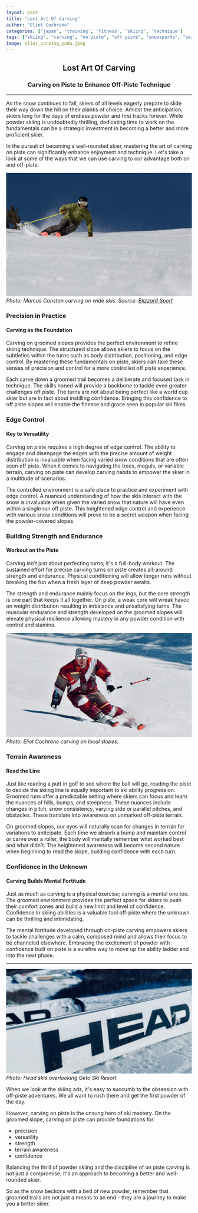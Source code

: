 ```yaml
---
layout: post
title: "Lost Art Of Carving"
author: "Eliot Cochrane"
categories: ['japan', 'training', 'fitness', 'skiing', 'technique']
tags: ["skiing", "carving", "on piste", "off piste", "snowsports", "ski technique", "ski confidence", "edge control", "ski fitness", "ski training", "skier awareness", "powder turns", "skier strength", "skier endurance", "ski journey", "ski culture", "winter fun", "winter sports", "snow fall", "skiing fundamentals", "ski film", "ski fitness", "skiing terrain", "mental strength", "skiing tips"]
image: eliot_carving_yuda.jpeg
---
```


## <center>Lost Art Of Carving</center>
### <center>Carving on Piste to Enhance Off-Piste Technique</center>

***

As the snow continues to fall, skiers of all levels eagerly prepare to slide their way down the hill on their planks of choice. Amidst the anticipation, skiers long for the days of endless powder and first tracks forever. While powder skiing is undoubtedly thrilling, dedicating time to work on the fundamentals can be a strategic investment in becoming a better and more proficient skier.

In the pursuit of becoming a well-rounded skier, mastering the art of carving on piste can significantly enhance enjoyment and technique. Let's take a look at some of the ways that we can use carving to our advantage both on and off-piste.

![Marcus Canston carving](/assets/img/marcus_canston_carving_blizzard.jpeg)
*Photo: Marcus Canston carving on wide skis. Source: [Blizzard Sport](https://www.blizzard-tecnica.com/us/en)*

### Precision in Practice
#### Carving as the Foundation

Carving on groomed slopes provides the perfect environment to refine skiing technique. The structured slope allows skiers to focus on the subtleties within the turns such as body distribution, positioning, and edge control. By mastering these fundamentals on piste, skiers can take these senses of precision and control for a more controlled off piste experience.

Each carve down a groomed trail becomes a deliberate and focused task in technique. The skills honed will provide a backbone to tackle even greater challenges off piste. The turns are not about being perfect like a world cup skier but are in fact about instilling confidence. Bringing this confidence to off piste slopes will enable the finesse and grace seen in popular ski films.

### Edge Control
#### Key to Versatility

Carving on piste requires a high degree of edge control. The ability to engage and disengage the edges with the precise amount of weight distribution is invaluable when facing varied snow conditions that are often seen off piste. When it comes to navigating the trees, moguls, or variable terrain, carving on piste can develop carving habits to empower the skier in a multitude of scenarios.

The controlled environment is a safe place to practice and experiment with edge control. A nuanced understanding of how the skis interact with the snow is invaluable when given the varied snow that nature will have even within a single run off piste. This heightened edge control and experience with various snow conditions will prove to be a secret weapon when facing the powder-covered slopes.

### Building Strength and Endurance
#### Workout on the Piste

Carving isn't just about perfecting turns; it's a full-body workout. The sustained effort for precise carving turns on piste creates all-around strength and endurance. Physical conditioning will allow longer runs without breaking the fun when a fresh layer of deep powder awaits.

The strength and endurance mainly focus on the legs, but the core strength is one part that keeps it all together. On piste, a weak core will wreak havoc on weight distribution resulting in imbalance and unsatisfying turns. The muscular endurance and strength developed on the groomed slopes will elevate physical resilience allowing mastery in any powder condition with control and stamina.

![Myself carving on the local slope](/assets/img/eliot_carving_yuda.jpeg)
*Photo: Eliot Cochrane carving on local slopes.*

### Terrain Awareness
#### Read the Line

Just like reading a putt in golf to see where the ball will go, reading the piste to decide the skiing line is equally important to ski ability progression. Groomed runs offer a predictable setting where skiers can focus and learn the nuances of hills, bumps, and steepness. These nuances include changes in pitch, snow consistency, varying side or parallel pitches, and obstacles. These translate into awareness on unmarked off-piste terrain.

On groomed slopes, our eyes will naturally scan for changes in terrain for variations to anticipate. Each time we absorb a bump and maintain control or carve over a roller, the body will mentally remember what worked best and what didn't. The heightened awareness will become second nature when beginning to read the slope, building confidence with each turn.

### Confidence in the Unknown
#### Carving Builds Mental Fortitude

Just as much as carving is a physical exercise; carving is a mental one too. The groomed environment provides the perfect space for skiers to push their comfort zones and build a new limit and level of confidence. Confidence in skiing abilities is a valuable tool off-piste where the unknown can be thrilling and intimidating.

The mental fortitude developed through on-piste carving empowers skiers to tackle challenges with a calm, composed mind and allows their focus to be channeled elsewhere. Embracing the excitement of powder with confidence built on piste is a surefire way to move up the ability ladder and into the next phase.

***

![Head skis overlooking Geto Skis Resort](/assets/img/head_skis_at_geto.jpeg)
*Photo: Head skis overlooking Geto Ski Resort.*

When we look at the skiing ads, it's easy to succumb to the obsession with off-piste adventures. We all want to rush there and get the first powder of the day.

However, carving on piste is the unsung hero of ski mastery. On the groomed slope, carving on piste can provide foundations for:
* precision
* versatility
* strength
* terrain awareness
* confidence

Balancing the thrill of powder skiing and the discipline of on piste carving is not just a compromise; it's an approach to becoming a better and well-rounded skier.

So as the snow beckons with a bed of new powder, remember that groomed trails are not just a means to an end - they are a journey to make you a better skier.
